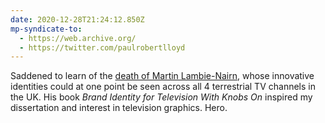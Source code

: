 ```yaml
---
date: 2020-12-28T21:24:12.850Z
mp-syndicate-to:
  - https://web.archive.org/
  - https://twitter.com/paulrobertlloyd
---
```

Saddened to learn of the [death of Martin Lambie-Nairn](https://www.theguardian.com/artanddesign/2020/dec/28/martin-lambie-nairn-spitting-image-co-creator-dies), whose innovative identities could at one point be seen across all 4 terrestrial TV channels in the UK. His book <cite>Brand Identity for Television With Knobs On</cite> inspired my dissertation and interest in television graphics. Hero.
